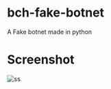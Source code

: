 # bch-fake-botnet
A Fake botnet made in python

# Screenshot
![ss](https://user-images.githubusercontent.com/98830093/153705625-34432531-5192-4c51-b454-1880274252a9.png)
